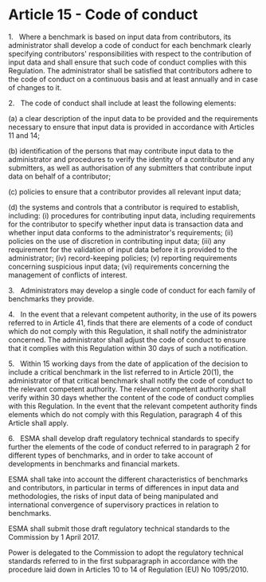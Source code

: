 # Article 15 - Code of conduct


1.   Where a benchmark is based on input data from contributors, its administrator shall develop a code of conduct for each benchmark clearly specifying contributors' responsibilities with respect to the contribution of input data and shall ensure that such code of conduct complies with this Regulation. The administrator shall be satisfied that contributors adhere to the code of conduct on a continuous basis and at least annually and in case of changes to it.

2.   The code of conduct shall include at least the following elements:

(a) a clear description of the input data to be provided and the requirements necessary to ensure that input data is provided in accordance with Articles 11 and 14;

(b) identification of the persons that may contribute input data to the administrator and procedures to verify the identity of a contributor and any submitters, as well as authorisation of any submitters that contribute input data on behalf of a contributor;

(c) policies to ensure that a contributor provides all relevant input data;

(d) the systems and controls that a contributor is required to establish, including: (i) procedures for contributing input data, including requirements for the contributor to specify whether input data is transaction data and whether input data conforms to the administrator's requirements; (ii) policies on the use of discretion in contributing input data; (iii) any requirement for the validation of input data before it is provided to the administrator; (iv) record-keeping policies; (v) reporting requirements concerning suspicious input data; (vi) requirements concerning the management of conflicts of interest.

3.   Administrators may develop a single code of conduct for each family of benchmarks they provide.

4.   In the event that a relevant competent authority, in the use of its powers referred to in Article 41, finds that there are elements of a code of conduct which do not comply with this Regulation, it shall notify the administrator concerned. The administrator shall adjust the code of conduct to ensure that it complies with this Regulation within 30 days of such a notification.

5.   Within 15 working days from the date of application of the decision to include a critical benchmark in the list referred to in Article 20(1), the administrator of that critical benchmark shall notify the code of conduct to the relevant competent authority. The relevant competent authority shall verify within 30 days whether the content of the code of conduct complies with this Regulation. In the event that the relevant competent authority finds elements which do not comply with this Regulation, paragraph 4 of this Article shall apply.

6.   ESMA shall develop draft regulatory technical standards to specify further the elements of the code of conduct referred to in paragraph 2 for different types of benchmarks, and in order to take account of developments in benchmarks and financial markets.

ESMA shall take into account the different characteristics of benchmarks and contributors, in particular in terms of differences in input data and methodologies, the risks of input data of being manipulated and international convergence of supervisory practices in relation to benchmarks.

ESMA shall submit those draft regulatory technical standards to the Commission by 1 April 2017.

Power is delegated to the Commission to adopt the regulatory technical standards referred to in the first subparagraph in accordance with the procedure laid down in Articles 10 to 14 of Regulation (EU) No 1095/2010.
